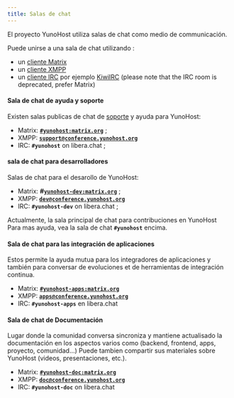 ```yaml
---
title: Salas de chat
---
```


El proyecto YunoHost utiliza salas de chat como medio de communicación.

Puede unirse a una sala de chat utilizando :

- un [cliente Matrix](https://matrix.org/ecosystem/clients/)
- un [cliente XMPP](https://es.wikipedia.org/wiki/Anexo:Comparaci%C3%B3n_de_clientes_de_mensajer%C3%ADa_instant%C3%A1nea)
- un [cliente IRC](https://es.wikipedia.org/wiki/Anexo:Clientes_IRC) por ejemplo [KiwiIRC](https://web.libera.chat/#yunohost) (please note that the IRC room is deprecated, prefer Matrix)

#### Sala de chat de ayuda y soporte

Existen salas publicas de chat de [soporte](/community/help) y ayuda para YunoHost:

- Matrix: **[`#yunohost:matrix.org`](https://matrix.to/#/#yunohost:matrix.org)** ;
- XMPP: **[`support@conference.yunohost.org`](xmpp:support@conference.yunohost.org?join)**
- IRC: **`#yunohost`** on libera.chat ;

#### sala de chat para desarrolladores

Salas de chat para el desarollo de YunoHost:

- Matrix: **#[`yunohost-dev:matrix.org`](https://matrix.to/#/#yunohost-dev:libera.chat)** ;
- XMPP: **[`dev@conference.yunohost.org`](xmpp:dev@conference.yunohost.org?join)**
- IRC: **`#yunohost-dev`** on libera.chat ;

Actualmente, la sala principal de chat para contribuciones en YunoHost
Para mas ayuda, vea la sala de chat **`#yunohost`** encima.

#### Sala de chat para las integración de aplicaciones

Estos permite la ayuda mutua para los integradores de aplicaciones y también para conversar de evoluciones et de herramientas de integración continua.

- Matrix: **[`#yunohost-apps:matrix.org`](https://matrix.to/#/#yunohost-apps:matrix.org)**
- XMPP: **[`apps@conference.yunohost.org`](xmpp:apps@conference.yunohost.org?join)**
- IRC: **`#yunohost-apps`** en libera.chat

#### Sala de chat de Documentación

Lugar donde la comunidad conversa sincroniza y mantiene actualisado la documentación en los aspectos varios como (backend, frontend, apps, proyecto, comunidad...)
Puede tambien compartir sus materiales sobre YunoHost (videos, presentaciones, etc.).

- Matrix: **[`#yunohost-doc:matrix.org`](https://matrix.to/#/#yunohost-doc:matrix.org)**
- XMPP: **[`doc@conference.yunohost.org`](xmpp:doc@conference.yunohost.org?join)**
- IRC: **`#yunohost-doc`** on libera.chat

